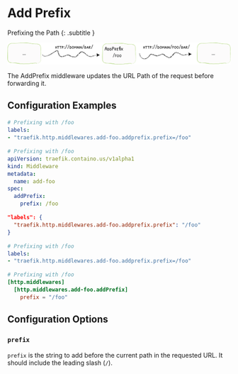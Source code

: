 # Add Prefix

Prefixing the Path 
{: .subtitle }

![AddPrefix](../assets/img/middleware/addprefix.png) 

The AddPrefix middleware updates the URL Path of the request before forwarding it.

## Configuration Examples

```yaml tab="Docker"
# Prefixing with /foo
labels:
- "traefik.http.middlewares.add-foo.addprefix.prefix=/foo"
```

```yaml tab="Kubernetes"
# Prefixing with /foo
apiVersion: traefik.containo.us/v1alpha1
kind: Middleware
metadata:
  name: add-foo
spec:
  addPrefix:
    prefix: /foo
```

```json tab="Marathon"
"labels": {
  "traefik.http.middlewares.add-foo.addprefix.prefix": "/foo"
}
```

```yaml tab="Rancher"
# Prefixing with /foo
labels:
- "traefik.http.middlewares.add-foo.addprefix.prefix=/foo"
```

```toml tab="File"
# Prefixing with /foo
[http.middlewares]
  [http.middlewares.add-foo.addPrefix]
    prefix = "/foo"
```

## Configuration Options

### `prefix`

`prefix` is the string to add before the current path in the requested URL. It should include the leading slash (`/`).
